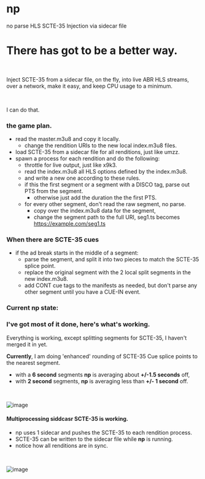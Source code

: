 # np
no parse  HLS SCTE-35 Injection via sidecar file

# There has got to be a better way.

<br>

Inject SCTE-35 from a sidecar file, on the fly, 
into live ABR  HLS streams,
<br>
over a network, make it easy, 
and keep CPU usage to a minimum.

<br>

 I can do that.

### the game plan.


* read the master.m3u8 and copy it locally.
    * change the rendition URIs to the new local index.m3u8 files.
* load SCTE-35 from a sidecar file for all renditions, just like umzz.
* spawn a process for each rendition and do the following:
  *  throttle for live output, just like x9k3.
  * read the index.m3u8 all HLS options defined by the index.m3u8.
  *  and write a new one according to these rules.
  * if this the first segment or a segment with a DISCO tag, parse out PTS from the segment.
      * otherwise just add the duration the the first PTS. 
  * for every other segment, don't read the raw segment, no parse.
    * copy over the index.m3u8 data for the segment,
    * change the segment path to the full URI, seg1.ts becomes https://example.com/seg1.ts

### When there are SCTE-35 cues
* if the ad break starts in the middle of a segment:
  * parse the segment, and split it into two pieces to match the SCTE-35 splice point.
  * replace the original segment with the 2 local split segments in the new index.m3u8.
  *  add CONT cue tags to the manifests as needed, but don't parse any other segment until you have a CUE-IN event.


### Current np state:

### I've got most of it done, here's what's working.
Everything is working,  except splitting segments for SCTE-35, I haven't merged it in yet.

__Currently__, I am  doing 'enhanced' rounding of SCTE-35 Cue splice points to the nearest segment.
* with a __6 second__ segments __np__ is averaging about __+/-1.5 seconds__ off,
* with __2 second__ segments, __np__ is averaging less than __+/- 1 second__ off.


<br>

![image](https://github.com/futzu/np/assets/52701496/b4c2359c-8bff-4801-9533-90cd4bd7a065)
<br>
#### Multiprocessing siddcasr SCTE-35 is working. 
* np uses 1 sidecar and pushes the SCTE-35 to each rendition process.
* SCTE-35 can be written to the sidecar file while __np__ is running.
* notice how all renditions are in sync.
<br>


![image](https://github.com/futzu/np/assets/52701496/797bcc57-4ee3-4876-8d63-79e834b3092f)



<br>



